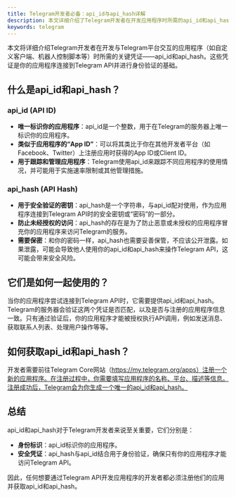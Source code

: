 ```yaml
---
title: Telegram开发者必备：api_id与api_hash详解
description: 本文详细介绍了Telegram开发者在开发应用程序时所需的api_id和api_hash，包括它们的作用、如何获取以及使用方法。
keywords: telegram
---
```


本文将详细介绍Telegram开发者在开发与Telegram平台交互的应用程序（如自定义客户端、机器人控制脚本等）时所需的关键凭证——api_id和api_hash。这些凭证是你的应用程序连接到Telegram API并进行身份验证的基础。

## 什么是api_id和api_hash？

### api_id (API ID)

- **唯一标识你的应用程序**：api_id是一个整数，用于在Telegram的服务器上唯一标识你的应用程序。
- **类似于应用程序的“App ID”**：可以将其类比于你在其他开发者平台（如Facebook、Twitter）上注册应用时获得的App ID或Client ID。
- **用于跟踪和管理应用程序**：Telegram使用api_id来跟踪不同应用程序的使用情况，并可能用于实施速率限制或其他管理措施。

### api_hash (API Hash)

- **用于安全验证的密钥**：api_hash是一个字符串，与api_id配对使用，作为应用程序连接到Telegram API时的安全密钥或“密码”的一部分。
- **防止未经授权的访问**：api_hash的存在是为了防止恶意或未授权的应用程序冒充你的应用程序来访问Telegram的服务。
- **需要保密**：和你的密码一样，api_hash也需要妥善保管，不应该公开泄露。如果泄露，可能会导致他人使用你的api_id和api_hash来操作Telegram API，这可能会带来安全风险。

## 它们是如何一起使用的？

当你的应用程序尝试连接到Telegram API时，它需要提供api_id和api_hash。Telegram的服务器会验证这两个凭证是否匹配，以及是否与注册的应用程序信息一致。只有通过验证后，你的应用程序才能被授权执行API调用，例如发送消息、获取联系人列表、处理用户操作等等。

## 如何获取api_id和api_hash？

开发者需要前往Telegram Core网站（https://my.telegram.org/apps）注册一个新的应用程序。在注册过程中，你需要填写应用程序的名称、平台、描述等信息。注册成功后，Telegram会为你生成一个唯一的api_id和api_hash。

## 总结

api_id和api_hash对于Telegram开发者来说至关重要，它们分别是：

- **身份标识**：api_id标识你的应用程序。
- **安全凭证**：api_hash与api_id结合用于身份验证，确保只有你的应用程序才能访问Telegram API。

因此，任何想要通过Telegram API开发应用程序的开发者都必须注册他们的应用并获取api_id和api_hash。